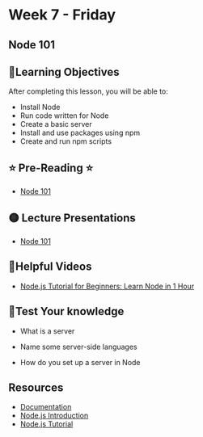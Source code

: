 # Week 7 - Friday

## Node 101

## 📍Learning Objectives
After completing this lesson, you will be able to:

- Install Node
- Run code written for Node
- Create a basic server
- Install and use packages using npm
- Create and run npm scripts

## ⭐️ Pre-Reading ⭐️
- [Node 101](https://digitalcrafts.instructure.com/courses/252/pages/reading-node-101?module_item_id=23350)

<!-- ## 📍Agenda -->

## 🟡 Lecture Presentations
<!-- - [AWS S3](http://dc-houston.herokuapp.com/p2/AWS/AWS-s3.html#1) -->
- [Node 101](https://dc-web2.onrender.com/p2/Node/Node101.html)

<!-- ## 🟣Labs 

## 🟠Homework  -->

## 🔵Helpful Videos
- [Node.js Tutorial for Beginners: Learn Node in 1 Hour](https://www.youtube.com/watch?v=TlB_eWDSMt4)

<!-- ## ✔️Todo Checklist
- [ ]

## 🔶Vocabulary
- Module -->

## 🔷Test Your knowledge
- What is a server
- Name some server-side languages

- How do you set up a server in Node

## Resources 
- [Documentation](https://nodejs.org/dist/latest-v16.x/docs/api/)
- [Node.js Introduction](https://www.w3schools.com/nodejs/nodejs_intro.asp)
- [Node.js Tutorial](https://www.w3schools.com/nodejs/)



